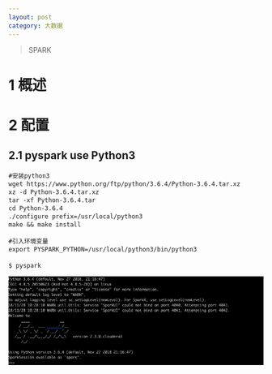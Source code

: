 ```yaml
---
layout: post
category: 大数据
---
```


> SPARK
> 


# 1 概述

# 2 配置
## 2.1 pyspark use Python3

```
#安装python3
wget https://www.python.org/ftp/python/3.6.4/Python-3.6.4.tar.xz
xz -d Python-3.6.4.tar.xz
tar -xf Python-3.6.4.tar
cd Python-3.6.4
./configure prefix=/usr/local/python3
make && make install

#引入环境变量
export PYSPARK_PYTHON=/usr/local/python3/bin/python3

$ pyspark
```
![](/assets/img//15433728619808.jpg)

